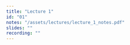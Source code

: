 ```yaml
---
title: "Lecture 1"
id: "01"
notes: "/assets/lectures/lecture_1_notes.pdf"
slides: ""
recording: ""
---
```

